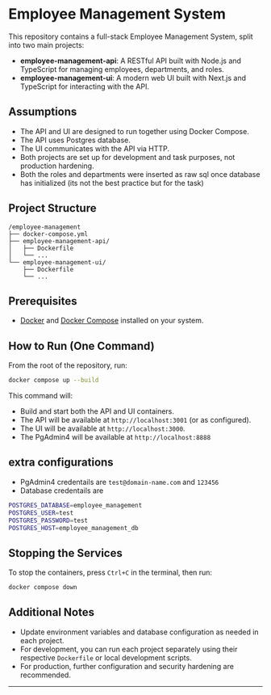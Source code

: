 # Employee Management System

This repository contains a full-stack Employee Management System, split into two main projects:

- **employee-management-api**: A RESTful API built with Node.js and TypeScript for managing employees, departments, and roles.
- **employee-management-ui**: A modern web UI built with Next.js and TypeScript for interacting with the API.

## Assumptions

- The API and UI are designed to run together using Docker Compose.
- The API uses Postgres database.
- The UI communicates with the API via HTTP.
- Both projects are set up for development and task purposes, not production hardening.
- Both the roles and departments were inserted as raw sql once database has initialized (its not the best practice but for the task)

## Project Structure

```
/employee-management
├── docker-compose.yml
├── employee-management-api/
│   ├── Dockerfile
│   └── ...
└── employee-management-ui/
    ├── Dockerfile
    └── ...
```

## Prerequisites

- [Docker](https://www.docker.com/) and [Docker Compose](https://docs.docker.com/compose/) installed on your system.

## How to Run (One Command)

From the root of the repository, run:

```sh
docker compose up --build
```

This command will:

- Build and start both the API and UI containers.
- The API will be available at `http://localhost:3001` (or as configured).
- The UI will be available at `http://localhost:3000`.
- The PgAdmin4 will be available at `http://localhost:8888`

## extra configurations

- PgAdmin4 credentails are `test@domain-name.com` and `123456`
- Database credentails are 
```bash
POSTGRES_DATABASE=employee_management
POSTGRES_USER=test
POSTGRES_PASSWORD=test
POSTGRES_HOST=employee_management_db
```

## Stopping the Services

To stop the containers, press `Ctrl+C` in the terminal, then run:

```sh
docker compose down
```

## Additional Notes

- Update environment variables and database configuration as needed in each project.
- For development, you can run each project separately using their respective `Dockerfile` or local development scripts.
- For production, further configuration and security hardening are recommended.

---
